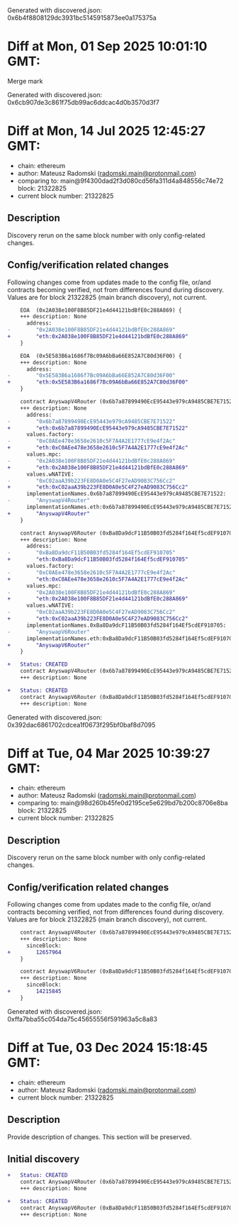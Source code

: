 Generated with discovered.json: 0x6b4f8808129dc3931bc5145915873ee0a175375a

# Diff at Mon, 01 Sep 2025 10:01:10 GMT:

Merge mark

Generated with discovered.json: 0x6cb907de3c861f75db99ac6ddcac4d0b3570d3f7

# Diff at Mon, 14 Jul 2025 12:45:27 GMT:

- chain: ethereum
- author: Mateusz Radomski (<radomski.main@protonmail.com>)
- comparing to: main@9f4300dad2f3d080cd56fa311d4a848556c74e72 block: 21322825
- current block number: 21322825

## Description

Discovery rerun on the same block number with only config-related changes.

## Config/verification related changes

Following changes come from updates made to the config file,
or/and contracts becoming verified, not from differences found during
discovery. Values are for block 21322825 (main branch discovery), not current.

```diff
    EOA  (0x2A038e100F8B85DF21e4d44121bdBfE0c288A869) {
    +++ description: None
      address:
-        "0x2A038e100F8B85DF21e4d44121bdBfE0c288A869"
+        "eth:0x2A038e100F8B85DF21e4d44121bdBfE0c288A869"
    }
```

```diff
    EOA  (0x5E583B6a1686f7Bc09A6bBa66E852A7C80d36F00) {
    +++ description: None
      address:
-        "0x5E583B6a1686f7Bc09A6bBa66E852A7C80d36F00"
+        "eth:0x5E583B6a1686f7Bc09A6bBa66E852A7C80d36F00"
    }
```

```diff
    contract AnyswapV4Router (0x6b7a87899490EcE95443e979cA9485CBE7E71522) {
    +++ description: None
      address:
-        "0x6b7a87899490EcE95443e979cA9485CBE7E71522"
+        "eth:0x6b7a87899490EcE95443e979cA9485CBE7E71522"
      values.factory:
-        "0xC0AEe478e3658e2610c5F7A4A2E1777cE9e4f2Ac"
+        "eth:0xC0AEe478e3658e2610c5F7A4A2E1777cE9e4f2Ac"
      values.mpc:
-        "0x2A038e100F8B85DF21e4d44121bdBfE0c288A869"
+        "eth:0x2A038e100F8B85DF21e4d44121bdBfE0c288A869"
      values.wNATIVE:
-        "0xC02aaA39b223FE8D0A0e5C4F27eAD9083C756Cc2"
+        "eth:0xC02aaA39b223FE8D0A0e5C4F27eAD9083C756Cc2"
      implementationNames.0x6b7a87899490EcE95443e979cA9485CBE7E71522:
-        "AnyswapV4Router"
      implementationNames.eth:0x6b7a87899490EcE95443e979cA9485CBE7E71522:
+        "AnyswapV4Router"
    }
```

```diff
    contract AnyswapV6Router (0xBa8Da9dcF11B50B03fd5284f164Ef5cdEF910705) {
    +++ description: None
      address:
-        "0xBa8Da9dcF11B50B03fd5284f164Ef5cdEF910705"
+        "eth:0xBa8Da9dcF11B50B03fd5284f164Ef5cdEF910705"
      values.factory:
-        "0xC0AEe478e3658e2610c5F7A4A2E1777cE9e4f2Ac"
+        "eth:0xC0AEe478e3658e2610c5F7A4A2E1777cE9e4f2Ac"
      values.mpc:
-        "0x2A038e100F8B85DF21e4d44121bdBfE0c288A869"
+        "eth:0x2A038e100F8B85DF21e4d44121bdBfE0c288A869"
      values.wNATIVE:
-        "0xC02aaA39b223FE8D0A0e5C4F27eAD9083C756Cc2"
+        "eth:0xC02aaA39b223FE8D0A0e5C4F27eAD9083C756Cc2"
      implementationNames.0xBa8Da9dcF11B50B03fd5284f164Ef5cdEF910705:
-        "AnyswapV6Router"
      implementationNames.eth:0xBa8Da9dcF11B50B03fd5284f164Ef5cdEF910705:
+        "AnyswapV6Router"
    }
```

```diff
+   Status: CREATED
    contract AnyswapV4Router (0x6b7a87899490EcE95443e979cA9485CBE7E71522)
    +++ description: None
```

```diff
+   Status: CREATED
    contract AnyswapV6Router (0xBa8Da9dcF11B50B03fd5284f164Ef5cdEF910705)
    +++ description: None
```

Generated with discovered.json: 0x392dac6861702cdcea1f0673f295bf0baf8d7095

# Diff at Tue, 04 Mar 2025 10:39:27 GMT:

- chain: ethereum
- author: Mateusz Radomski (<radomski.main@protonmail.com>)
- comparing to: main@98d260b45fe0d2195ce5e629bd7b200c8706e8ba block: 21322825
- current block number: 21322825

## Description

Discovery rerun on the same block number with only config-related changes.

## Config/verification related changes

Following changes come from updates made to the config file,
or/and contracts becoming verified, not from differences found during
discovery. Values are for block 21322825 (main branch discovery), not current.

```diff
    contract AnyswapV4Router (0x6b7a87899490EcE95443e979cA9485CBE7E71522) {
    +++ description: None
      sinceBlock:
+        12657964
    }
```

```diff
    contract AnyswapV6Router (0xBa8Da9dcF11B50B03fd5284f164Ef5cdEF910705) {
    +++ description: None
      sinceBlock:
+        14215845
    }
```

Generated with discovered.json: 0xffa7bba55c054da75c45655556f591963a5c8a83

# Diff at Tue, 03 Dec 2024 15:18:45 GMT:

- chain: ethereum
- author: Mateusz Radomski (<radomski.main@protonmail.com>)
- current block number: 21322825

## Description

Provide description of changes. This section will be preserved.

## Initial discovery

```diff
+   Status: CREATED
    contract AnyswapV4Router (0x6b7a87899490EcE95443e979cA9485CBE7E71522)
    +++ description: None
```

```diff
+   Status: CREATED
    contract AnyswapV6Router (0xBa8Da9dcF11B50B03fd5284f164Ef5cdEF910705)
    +++ description: None
```

